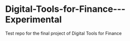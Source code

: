 # Digital-Tools-for-Finance---Experimental
Test repo for the final project of Digital Tools for Finance
